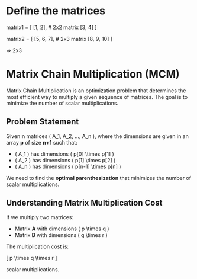 # Define the matrices
matrix1 = [
    [1, 2],  # 2x2 matrix
    [3, 4]
]

matrix2 = [
    [5, 6, 7],  # 2x3 matrix
    [8, 9, 10]
]

 => 2x3

# Matrix Chain Multiplication (MCM)

Matrix Chain Multiplication is an optimization problem that determines the most efficient way to multiply a given sequence of matrices. The goal is to minimize the number of scalar multiplications.

## Problem Statement
Given **n** matrices \( A_1, A_2, ..., A_n \), where the dimensions are given in an array **p** of size **n+1** such that:

- \( A_1 \) has dimensions \( p[0] \times p[1] \)
- \( A_2 \) has dimensions \( p[1] \times p[2] \)
- \( A_n \) has dimensions \( p[n-1] \times p[n] \)

We need to find the **optimal parenthesization** that minimizes the number of scalar multiplications.

## Understanding Matrix Multiplication Cost
If we multiply two matrices:

- Matrix **A** with dimensions \( p \times q \)
- Matrix **B** with dimensions \( q \times r \)

The multiplication cost is:

\[ p \times q \times r \]

scalar multiplications.

